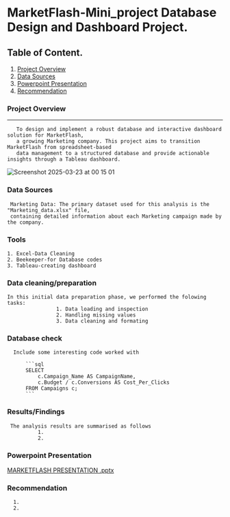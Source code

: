 # MarketFlash-Mini_project Database Design and Dashboard Project.

## Table of Content.
1. [Project Overview](#project-overview)
2. [Data Sources](#Data-sources)
3. [Powerpoint Presentation](#powerpoint-presentation)
4. [Recommendation](#recommendation)

### Project Overview
---

       To design and implement a robust database and interactive dashboard solution for MarketFlash, 
       a growing Marketing company. This project aims to transition  MarketFlash from spreadsheet-based 
       data management to a structured database and provide actionable insights through a Tableau dashboard.
       
![Screenshot 2025-03-23 at 00 15 01](https://github.com/user-attachments/assets/64408aaa-7d38-48bc-94d4-bd7cedab9955)

### Data Sources

     Marketing Data: The primary dataset used for this analysis is the "Marketing_data.xlsx" file, 
     containing detailed information about each Marketing campaign made by the company.

### Tools

    1. Excel-Data Cleaning
    2. Beekeeper-for Database codes
    3. Tableau-creating dashboard

### Data cleaning/preparation

    In this initial data preparation phase, we performed the folowing tasks:
                    1. Data loading and inspection
                    2. Handling missing values
                    3. Data cleaning and formating

### Database check

      Include some interesting code worked with
      
          ```sql
          SELECT
              c.Campaign_Name AS CampaignName,
              c.Budget / c.Conversions AS Cost_Per_Clicks
          FROM Campaigns c;
          ```

### Results/Findings

     The analysis results are summarised as follows
              1.
              2.

### Powerpoint Presentation

[MARKETFLASH PRESENTATION .pptx](https://github.com/user-attachments/files/19433524/MARKETFLASH.PRESENTATION.pptx)


### Recommendation
      1.
      2.
























          
